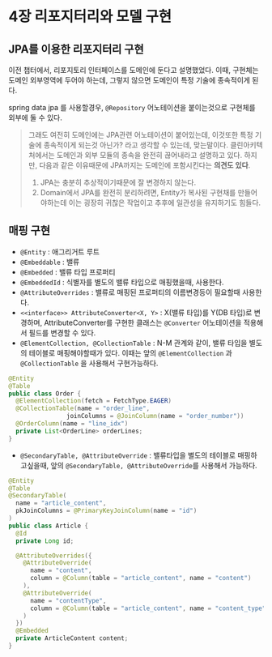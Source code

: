 # 4장 리포지터리와 모델 구현

## JPA를 이용한 리포지터리 구현
이전 챕터에서, 리포지토리 인터페이스를 도메인에 둔다고 설명했었다. 이때, 구현체는 도메인 외부영역에 두어야 하는데, 그렇지 않으면 도메인이 특정 기술에 종속적이게 된다.   
   
spring data jpa 를 사용할경우, `@Repository` 어노테이션을 붙이는것으로 구현체를 외부에 둘 수 있다.    
> 그래도 여전히 도메인에는 JPA관련 어노테이션이 붙어있는데, 이것또한 특정 기술에 종속적이게 되는것 아닌가? 라고 생각할 수 있는데, 맞는말이다.
> 클린아키텍처에서는 도메인과 외부 모듈의 종속을 완전히 끊어내라고 설명하고 있다. 하지만, 다음과 같은 이유때문에 JPA까지는 도메인에 포함시킨다는 **의견도 있다**.
> 1. JPA는 충분히 추상적이기때문에 잘 변경하지 않는다. 
> 2. Domain에서 JPA를 완전히 분리하려면, Entity가 복사된 구현채를 만들어야하는데 이는 굉장히 귀찮은 작업이고 추후에 일관성을 유지하기도 힘들다.

## 매핑 구현
- `@Entity` : 애그리거트 루트   
- `@Embeddable` : 밸류   
- `@Embedded` : 밸류 타입 프로퍼티    
- `@EmbeddedId` : 식별자를 별도의 밸류 타입으로 매핑했을때, 사용한다.   
- `@AttributeOverrides` : 밸류로 매핑된 프로퍼티의 이름변경등이 필요할때 사용한다.   
- `<<interface>> AttributeConverter<X, Y>` : X(밸류 타입)를 Y(DB 타입)로 변경하며, AttributeConverter를 구현한 클래스는 `@Converter` 어노테이션을 적용해서 필드를 변경할 수 있다.    
- `@ElementCollection, @CollectionTable` : N-M 관계와 같이, 밸류 타입을 별도의 테이블로 매핑해야할때가 있다. 이때는 앞의 `@ElementCollection` 과 `@CollectionTable` 을 사용해서 구현가능하다.    
``` java
@Entity
@Table
public class Order {
  @ElementCollection(fetch = FetchType.EAGER)
  @CollectionTable(name = "order_line",
                joinColumns = @JoinColumn(name = "order_number"))
  @OrderColumn(name = "line_idx")
  private List<OrderLine> orderLines;
}
```
- `@SecondaryTable, @AttributeOverride` : 밸류타입을 별도의 테이블로 매핑하고싶을때, 앞의 `@SecondaryTable, @AttributeOverride`를 사용해서 가능하다.   
``` java
@Entity
@Table
@SecondaryTable(
  name = "article_content",
  pkJoinColumns = @PrimaryKeyJoinColumn(name = "id")
)
public class Article {
  @Id
  private Long id;

  @AttributeOverrides({
    @AttributeOverride(
      name = "content",
      column = @Column(table = "article_content", name = "content")
    ),
    @AttributeOverride(
      name = "contentType",
      column = @Column(table = "article_content", name = "content_type")
    )
  })
  @Embedded
  private ArticleContent content;
}
```

